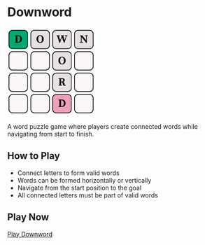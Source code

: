 # Downword

<img src="public/logo.png" alt="Downword Logo" width="200"/>

A word puzzle game where players create connected words while navigating from start to finish.

## How to Play
- Connect letters to form valid words
- Words can be formed horizontally or vertically
- Navigate from the start position to the goal
- All connected letters must be part of valid words

## Play Now
[Play Downword](https://thsnyder.github.io/downword/)
